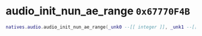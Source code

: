 # audio_init_nun_ae_range `0x67770F4B`

```lua
natives.audio.audio_init_nun_ae_range(_unk0 --[[ integer ]], _unk1 --[[ integer ]], _unk2 --[[ integer ]], _unk3 --[[ integer ]])
```